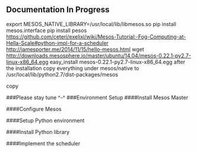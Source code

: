 
Documentation In Progress
---------------
export MESOS_NATIVE_LIBRARY=/usr/local/lib/libmesos.so
pip install mesos.interface
pip install pesos
https://github.com/ceteri/exelixi/wiki/Mesos-Tutorial:-Fog-Computing-at-Hella-Scale#python-impl-for-a-scheduler
http://jamesporter.me/2014/11/15/hello-mesos.html
wget http://downloads.mesosphere.io/master/ubuntu/14.04/mesos-0.22.1-py2.7-linux-x86_64.egg
easy_install mesos-0.22.1-py2.7-linux-x86_64.egg
after the installation copy everything under mesos/native to  /usr/local/lib/python2.7/dist-packages/mesos

copy

###Please stay tune ^-^
###Environment Setup
####Install Mesos Master

####Configure Mesos

####Setup Python environment

####Install Python library

####Implement the scheduler













